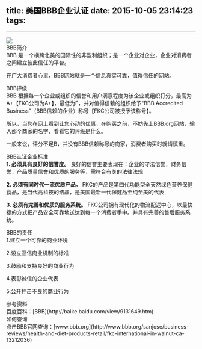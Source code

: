 title: 美国BBB企业认证
date: 2015-10-05 23:14:23
tags:
---

---------------------------------------

<img class="lazy" src="http://pocket-fkc.image.alimmdn.com/fkc_page_banner_placeholder.png@320w" data-original="/pocket-fkc-pages/images/certificate/bbb_image.jpg">

<div class="blue-panel-header">
BBB简介
</div>
<div class="blue-panel">
BBB 是一个横跨北美的国际性的非盈利组织；是一个企业对企业，企业对消费者之间建立彼此信任的平台。

在广大消费者心里，BBB网站就是一个信息真实可靠，值得信任的网站。
</div>

<div class="green-panel-header">
BBB评级
</div>
<div class="green-panel">
BBB 根据每一个企业或组织的信誉和用户满意程度为该企业或组织打分，最高为A+【FKC公司为A+】，最低为F，并对值得信赖的组织给予"BBB Accredited Business"（BBB信赖的企业）称号【FKC公司被授予该称号】。

所以，当您在网上看到让您心动的优惠，在购买之前，不妨先上BBB.org网站，输入那个商家的名字，看看它的评级是什么。

一般来说，评分不足B，并没有BBB信赖称号的商家，消费者购买时就请慎重。
</div>

<div class="yellow-panel-header">
BBB认证企业标准
</div>
<div class="yellow-panel">
<b>1. 必须具有良好的信誉度。</b>
  良好的信誉主要表现在：企业的守法信誉，财务信誉，产品质量信誉和优质的服务等，需符合有关的法律法规

<b>2. 必须有同时代一流优质产品。</b>
  FKC的产品是第四代功能型全天然绿色营养保健食品，是当代高科技的结晶，是美国最新一代保健品至纯至美的代表

<b>3. 必须有完善和优质的服务系统。</b>
  FKC公司拥有现代化的物流配送中心，以最快捷的方式把产品安全可靠地送达到每一个消费者手中。并具有完善的售后服务系统。
</div>

<div class="red-panel-header">
BBB的责任
</div>
<div class="red-panel">
1.建立一个可靠的商业环境

2.设立互信商业机制的标准

3.鼓励和支持良好的商业行为

4.表彰诚信的企业代表

5.公开抨击不良的商业行为
</div>

<div class="blue-panel-header">
参考资料
</div>
<div class="blue-panel">
百度百科：[BBB](http://baike.baidu.com/view/9131649.htm)
</div>

<div class="green-panel-header">
如何查询
</div>
<div class="green-panel">
点击BBB官网查询：[www.bbb.org](http://www.bbb.org/sanjose/business-reviews/health-and-diet-products-retail/fkc-international-in-walnut-ca-13212036)
</div>

